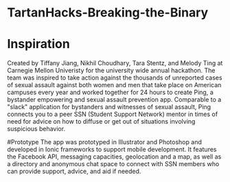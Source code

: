 # TartanHacks-Breaking-the-Binary
# Inspiration
Created by Tiffany Jiang, Nikhil Choudhary, Tara Stentz, and Melody Ting at Carnegie Mellon Univeristy for the university  wide annual hackathon. The team was inspired to take action against the thousands of unreported cases of sexual assault against both women and men that take place on American campuses every year and worked together for 24 hours to create Ping, a bystander empowering and sexual assault prevention app. Comparable to a "slack" application for bystanders and witnesses of sexual assault, Ping connects you to a peer SSN (Student Support Network) mentor in times of need for advice on how to diffuse or get out of situations involving suspicious behavior.

#Prototype
The app was prototyped in Illustrator and Photoshop and developed in Ionic frameworks to support mobile development. It features the Facebook API, messaging capacities, geolocation and a map, as well as a directory and anonymous chat space to connect with SSN members who can provide support, advice, and aid if needed.

